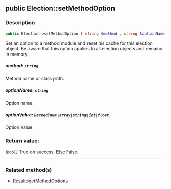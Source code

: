 ## public Election::setMethodOption

### Description    

```php
public Election->setMethodOption ( string $method , string $optionName , BackedEnum|array|string|int|float $optionValue ): bool
```

Set an option to a method module and reset his cache for this election object. Be aware that this option applies to all election objects and remains in memory.
    

##### **method:** *```string```*   
Method name or class path.    


##### **optionName:** *```string```*   
Option name.    


##### **optionValue:** *```BackedEnum|array|string|int|float```*   
Option Value.    


### Return value:   

*(```bool```)* True on success. Else False.


---------------------------------------

### Related method(s)      

* [Result::getMethodOptions](../Result%20Class/public%20Result--getMethodOptions.md)    
